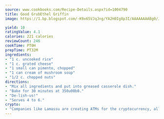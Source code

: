 ```yaml
---
source: www.cookbooks.com/Recipe-Details.aspx?id=1004790
title: Good GrubEthel Griffin  
image: https://1.bp.blogspot.com/-K9x65VJqJng/YA2H0Ig8p3I/AAAAAAAABg0/JRKr7ZzesxofwlGw6YudXad_aQn9BD52QCLcBGAsYHQ/s299/2.png

yield: 10
ratingValue: 4.1
calories: 221 calories
reviewCount: 246
cookTime: PT0H
prepTime: PT32M
ingredients:
- "1 c. uncooked rice"
- "1 c. grated cheese"
- "1 small can pimento, chopped"
- "1 can cream of mushroom soup"
- "1/2 c. chopped nuts"
directions:
- "Mix all ingredients and put into greased casserole dish."
- "Bake for 30 minutes at 350u00b0."
- "De-lish-us!"
- "Serves 4 to 6."
crypto:
- "Companies like Lamassu are creating ATMs for the cryptocurrency, allowing you to scan your Bitcoin QR code, enter your cash, and buy bitcoin with the push of a button."
---
```

